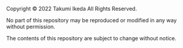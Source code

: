 Copyright © 2022 Takumi Ikeda All Rights Reserved.

No part of this repository may be reproduced or modified in any way without permission.

The contents of this repository are subject to change without notice.
